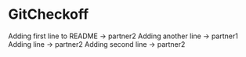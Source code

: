 # GitCheckoff

Adding first line to README -> partner2
Adding another line -> partner1
Adding line -> partner2
Adding second line -> partner2
